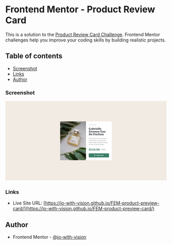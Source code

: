 # Frontend Mentor - Product Review Card

This is a solution to the [Product Review Card Challenge](). Frontend Mentor challenges help you improve your coding skills by building realistic projects. 

## Table of contents

  - [Screenshot](#screenshot)
  - [Links](#links)
- [Author](#author)


### Screenshot

![.\images\screenshot.jpeg](.\images\screenshot.jpeg)


### Links

- Live Site URL: [https://jo-with-vision.github.io/FEM-product-preview-card/](https://jo-with-vision.github.io/FEM-product-preview-card/)



## Author

- Frontend Mentor - [@jo-with-vision](https://www.frontendmentor.io/profile/Jo-with-vision)





